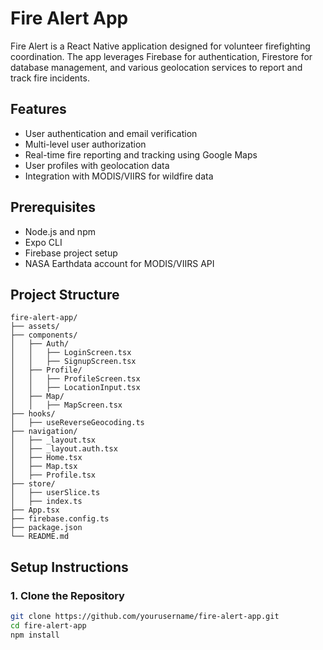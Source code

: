 # Fire Alert App

Fire Alert is a React Native application designed for volunteer firefighting coordination. The app leverages Firebase for authentication, Firestore for database management, and various geolocation services to report and track fire incidents.

## Features

- User authentication and email verification
- Multi-level user authorization
- Real-time fire reporting and tracking using Google Maps
- User profiles with geolocation data
- Integration with MODIS/VIIRS for wildfire data

## Prerequisites

- Node.js and npm
- Expo CLI
- Firebase project setup
- NASA Earthdata account for MODIS/VIIRS API

## Project Structure

```plaintext
fire-alert-app/
├── assets/
├── components/
│   ├── Auth/
│   │   ├── LoginScreen.tsx
│   │   ├── SignupScreen.tsx
│   ├── Profile/
│   │   ├── ProfileScreen.tsx
│   │   ├── LocationInput.tsx
│   ├── Map/
│   │   ├── MapScreen.tsx
├── hooks/
│   ├── useReverseGeocoding.ts
├── navigation/
│   ├── _layout.tsx
│   ├── _layout.auth.tsx
│   ├── Home.tsx
│   ├── Map.tsx
│   ├── Profile.tsx
├── store/
│   ├── userSlice.ts
│   ├── index.ts
├── App.tsx
├── firebase.config.ts
├── package.json
└── README.md
```
## Setup Instructions

### 1. Clone the Repository

```sh
git clone https://github.com/yourusername/fire-alert-app.git
cd fire-alert-app
npm install
```

